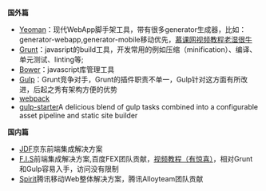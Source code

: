 **国外篇**

* [Yeoman](http://yeoman.io/)：现代WebApp脚手架工具，带有很多generator生成器，比如：generator-webapp,generator-mobile移动优先，[慕课网视频教程](http://www.imooc.com/learn/30)[老湿很牛](https://github.com/materliu)
* [Grunt](http://www.gruntjs.net/)：javasript的build工具，开发常用的例如压缩（minification）、编译、单元测试、linting等;
* [Bower](http://www.baidu.com/s?wd=Bower&rsv_spt=1&issp=1&f=8&rsv_bp=0&rsv_idx=2&ie=utf-8&tn=baiduhome_pg&rsv_enter=1&inputT=2483)：javascript库管理工具
* [Gulp](http://gulpjs.com/)：Grunt竞争对手，Grunt的插件职责不单一，Gulp针对这方面有所改进，后起之秀有架构方便的优势
* [webpack](https://github.com/webpack/webpack) 
* [gulp-starter](https://github.com/vigetlabs/gulp-starter)A delicious blend of gulp tasks combined into a configurable asset pipeline and static site builder

**国内篇**

* [JDF](https://github.com/putaoshu/jdf)京东前端集成解决方案
* [F.I.S](http://fis.baidu.com/)前端集成解决方案,百度FEX团队贡献，[视频教程（有惊喜）](http://www.imooc.com/learn/220)，相对Grunt和Gulp容易入手，访问没有限制
* [Spirit](http://alloyteam.github.io/Spirit/)腾讯移动Web整体解决方案，腾讯Alloyteam团队贡献



